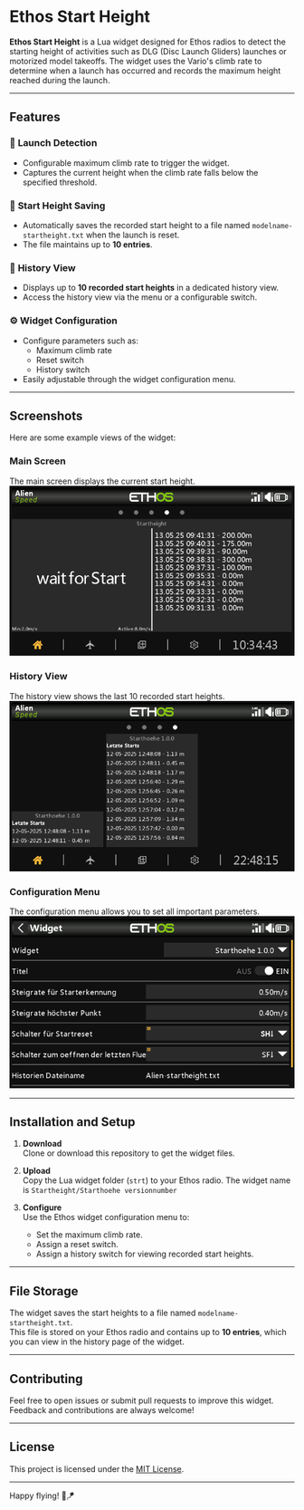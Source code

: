 # Ethos Start Height

**Ethos Start Height** is a Lua widget designed for Ethos radios to detect the starting height of activities such as DLG (Disc Launch Gliders) launches or motorized model takeoffs. The widget uses the Vario's climb rate to determine when a launch has occurred and records the maximum height reached during the launch.

---

## Features

### 🚀 **Launch Detection**
- Configurable maximum climb rate to trigger the widget.
- Captures the current height when the climb rate falls below the specified threshold.

### 📝 **Start Height Saving**
- Automatically saves the recorded start height to a file named `modelname-startheight.txt` when the launch is reset.
- The file maintains up to **10 entries**.

### 📜 **History View**
- Displays up to **10 recorded start heights** in a dedicated history view.
- Access the history view via the menu or a configurable switch.

### ⚙️ **Widget Configuration**
- Configure parameters such as:
  - Maximum climb rate
  - Reset switch
  - History switch
- Easily adjustable through the widget configuration menu.

---

## Screenshots

Here are some example views of the widget:

### Main Screen
The main screen displays the current start height.  
![Main Screen](resources/widget_with_history_5.PNG)

### History View
The history view shows the last 10 recorded start heights.  
![History View](resources/widget_history.PNG)

### Configuration Menu
The configuration menu allows you to set all important parameters.  
![Configuration Menu](resources/widget_config.PNG)

---

## Installation and Setup

1. **Download**  
   Clone or download this repository to get the widget files.

2. **Upload**  
   Copy the Lua widget folder (`strt`) to your Ethos radio.
   The widget name is `Startheight/Starthoehe versionnumber`

4. **Configure**  
   Use the Ethos widget configuration menu to:
   - Set the maximum climb rate.
   - Assign a reset switch.
   - Assign a history switch for viewing recorded start heights.

---

## File Storage

The widget saves the start heights to a file named `modelname-startheight.txt`.  
This file is stored on your Ethos radio and contains up to **10 entries**, which you can view in the history page of the widget.

---

## Contributing

Feel free to open issues or submit pull requests to improve this widget. Feedback and contributions are always welcome!

---

## License

This project is licensed under the [MIT License](LICENSE).

---

Happy flying! 🚁🪁
